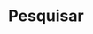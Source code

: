 ---
title: "Pesquisar"
layout: "search"
summary: "Pesquisar por artigos no blog"
placeholder: "Digite aqui para pesquisar..."
--- 